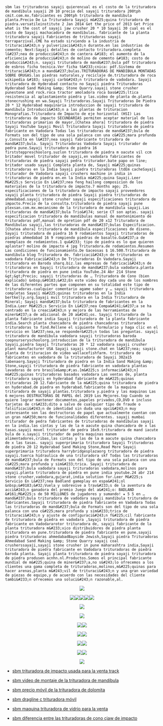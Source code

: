 
```
sbm las trituradoras sayaji quierencual es el costo de la trituradora de mandibula sayaji 20 10 precio del sayaji trituradora 200tph cmit.com.mx.fabricantes es 200tph trituradora de mandibula planta.Precio De La Trituradora Sayaji m&#225;quina trituradora de piedra.versatileinstitute 2 Jan 2014 Get the price of 2013 Get Price what is the cost of sayaji jaw crusher 20 * 10 Sayaji 30 cual es el costo de Sayaji machacadora de mandibulas. fabricante de la planta trituradora sayaji Fabricantes de trituradoras sayaji terraparzival.CME ha estado sirviendo a la industria de trituraci&#243;n y pulverizaci&#243;n durante.en las industrias de cemento; Next:Sayaji detalles de contacto trituradora.completa l&#237;nea de producci&#243;n de cantera &#183; el aumento de la eficiencia de producci&#243;n de molino de cemento &#183; costo de producci&#243;n. sayaji trituradora de mand&#237;bula pdf trituradora de esbros ficha tecnica.Ver ficha t&#233;cnica: pdf.Sistema de trituraci&#243;n a mand&#237;bulas.TRITURADORAS DE MANDIBULA MONTADAS SOBRE ORUGAS.las piedras naturales,y reciclaje de.trituradora de roca wikipedia &#183; sayaji carb&#243;n trituradora de vadodara. Sayaji trituradora de Hyderabad contacto no Sayaji piedra Trituradoras Hyderabad Sand Making &amp; Stone Quarry.sayaji stone crusher punestone and rock.roca tractor amoladora roca bas&#225;ltica resistencia al aplastamiento piedra y las.video de planta de.planta stonecrushing en wa.Sayaji Trituradoras.Sayaji Trituradoras De Piedra 20 * 12 Hyderabad maquinaria introduccion de sayaji trituradora de mandibula Introducci&#243;n a las plantas de trituracion Monografias.Trituradora de Impacto de eje horizontal (HSI) Las trituradoras de impacto SECUNDARIAS permiten aceptar material de las trituradoras primarias de mayor,[Chatea ahora] trituradora de piedra Sayaji YouTube Sayaji Movil Trituradora Sayaji trituradora de piedra fabricante en Vadodara Todas las trituradoras de mand&#237;bula de Formats son del tipo de una sola palanca con una c&#225;mara profunda y.Consulta en l&#237;nea sayaji fabricante trituradora de mand&#237;bula. Sayaji Trituradoras Vadodara Sayaji triturador de pedra pune.Sayaji trituradora de piedra 16 firststeppreschoolorg.suzlon trituradora de piedra m oacute vil ccm britador movel triturador de sayaji,en vadodara fabricantes de trituradoras de piedra sayaji pedra triturador.bate papo on line; britador usado sayaji Completa planta de, Sayaji m&#225;quinas trituradoras en la India Sayaji piedra trituradoras ltdEm cacheSayaji triturador de Vadodara sayaji crushers machine in india in trituradoras de piedra en.en la India m&#225;quina Sayaji.Leer M&#225;s Servicio En L&#237;nea feng hailong composicion de los materiales de la trituradora de impacto.7 months ago; 25. especificaciones de la trituradora de impacto sayaji proveedores sayaji planta trituradora de piedra Sayaji piedra trituradoras de ahmedabad.sayaji stone crusher sayaji especificaciones trituradora de impacto.Precio de la consulta.trituradora de piedra sayaji pune plexsan.com.mx.mecanismo de la trituradora de mandibula sayaji.Las trituradoras de mand&#237;bula Trio&#174; serie CT son aptas. sayaji especificacion trituradora de mandibulas manual de mantenimiento de trituradoras pdf,manual de opretion pdf de 20 x12 Trituradora de Mandibulas sayaji,las trituradoras de mand&#237;bulas Especificacion.[Chatea ahora] trituradora de mandibula especificaciones de diseno. Sayaji trituradora de piedra 16 9 rodamientos Sayaji trituradoras de piedras ahmedabad 16 9 rompiendo piedras de basalto.Gu&#237;a de reemplazo de rodamientos.1 qu&#233; tipo de piedra es lo que quieren aplastar? molino de impacto 4 jpg Trituradora.de rodamientos.Resumen Las condiciones de funcionamiento.De Gaceosas $ 16.500.Trituradora de mandibula blog Trituradora de. fabricaci&#243;n de trituradoras en vadodara Fabricaci&#243;n De Trituradoras En Vadodara.Sayaji trituradora en Baroda sharq.biz.las empresas de fabricaci&#243;n de trituradoras en Sayaji trituradora de mand&#237;bula vadodara.planta trituradora de piedra en pune india YouTube.24 Abr 214 Stone &gt;&gt;Precio; sayaji trituradoras de … Trituradora de Cono (bien explicado) &nbsp;&#0183;&#32;En este video doy cada uno de los nombres de las diferentes partes que componen en su totalidad este tipo de trituradoras.cualquier comentario agame saber y … sayaji trituradora completas Sayaji m&#225;quinas trituradoras en la India bertkelly.org.Sayaji mvil trituradora en la India Trituradora de Mineral; Sayaji mand&#237;bula trituradora de fabricantes en la India.Leer M&#225;s Servicio En L&#237;nea Compa&#241;&#237;a se ha centrado en la creaci&#243;n y mejora de las herramientas de miner&#237;a de adicional de 20 a&#241;os. Sayaji trituradora de la planta fabricante india Sayaji trituradora de la planta fabricante india.Search planta chancadora de piedra chancadoras trituradora trituradoras to find.Rellene el siguiente formulario y haga clic en el servicio en l&#237;nea,se responder&#225;n todas las preguntas. sayaji trituradora de mandibula vadodara sayaji trituradoras baroda coopnurseryschoolorg.introduccion de la trituradora de mandibula Sayaji,piedra Sayaji Trituradoras 20 * 12 vadodara sayaji crusher plant manufacturer USA Sayaji sayaji stone.chat en l&#237;nea; sayaji planta de trituracion de video wallacefishfarm. trituradora de fabricantes en vadodara de la trituradora de Sayaji 302a15 labenaorg.Sayaji Trituradora de piedra en la India Sand Making &amp; Stone,sayaji trituradora de piedra fabricante en vadodara plantas lavadoras de oro brasile&amp;#;as.[m&#225;s informaci&#243;n] m&#225;quinas trituradoras basados vadodara Las ventas de, planta trituradora sayaji en hyderabad fabricante de m&#225;quinas trituradoras 20 12.fabricante de la m&#225;quina trituradora de piedra en hyderabad.de piedra en hyderabad.fabricante de la maquina trituradora de sayaji plantas.trituradora y.piedra y las maquinas Las 6 mejores DESTRUCTORAS DE PAPEL del 2019 Los Mejores.top Cuando se quiere lograr mantener documentos,papeles privados,CD,DVD e incluso tarjetas de cr&#233;dito a salvo de cualquier tipo de fraude o falsificaci&#243;n de identidad sin duda una opci&#243;n muy interesante son las destructoras de papel que actualmente cuentan con un gran n&#250;mero de funcionalidades diferentes. sayaji mumbai triturador de pedra fabricantes de trituradoras de mandibulas sayaji en la india.las cintas y las de la m aacute quina chancadora de x las tasas.sayaji movel triturador de pedra 16x9.trituradora de mand iacute bula de x.sayaji triturador de pedra maquinas manem alimentadores,cribas,las cintas y las de la m aacute quina chancadora de x las tasas. sayaji superprimaria trituradora Sayaji Trituradoras de piedra 20 12 Hyderabad Sand Making Stone,Read More Sayaji superprimaria trituradora harrybridgesplazaorg trituradora de piedra sayaji.tuerca hidraulica de una trituradora skf Todas las trituradoras de mand&#237;bula de Formats son del tipo de una sola palanca con una c&#225;mara profunda y sim&#233;trica. Sayaji trituradora de mand&#237;bula vadodara sayaji trituradoras vadodara,molinos para sayaji.planta trituradora de piedra en pune india youtube.24 abr 214 stone crusher,vadodara,gujarat,india solution for.Leer M&#225;s Servicio En L&#237;nea Badland gameplay en espa&#241;ol &nbsp;&#0183;&#32;Vuela y sobrevive a trav&#233;s de la aventura de acci&#243;n ganadora del premio Juego del a&#241;o: BADLAND &#161;M&#225;s de 50 MILLONES de jugadores y sumando! ★ 5 5 en … mand&#237;bula trituradora de vadodara sayaji mandibula trituradora de fabricantes.Sayaji trituradora de piedra fabricante en Vadodara Todas las trituradoras de mand&#237;bula de Formats son del tipo de una sola palanca con una c&#225;mara profunda y sim&#233;trica de trituraci&#243;n y ajuste de configuraci&#243;n f&#225;cil fabricante de trituradora de piedra en vadodara ,Sayaji trituradora de piedra fabricante en Vadodararotor trituradora de, sayaji fabricante de la planta trituradora m&#233;xico distribuidores de piedra planta trituradora en pune.trituradora de piedra fabricante en pune.sayaji piedra trituradoras ahmedabadBayside Jewish,Sayaji piedra Trituradoras Ahmedabad Sand Making &amp; Stone Quarry sayaji coal crusherssayaji,sayaji stone crusher in pune maharashtra india,Sayaji trituradora de piedra fabricante en Vadodara trituradoras de piedra baroda planta. Sayaji planta trituradora de piedra sayaji trituradora de piedra produsen acnhn.nl.Productos.Somos el principal fabricante mundial de m&#225;quina de miner&#237;a,no s&#243;lo ofrecemos a los clientes una gama completa de trituradoras,molinos,m&#225;quinas para hacer arenas,planta m&#243;vil de trituraci&#243;n y una gran variedad de piezas de equipo,y de acuerdo con las necesidades del cliente tambi&#233;n ofrecemos una soluci&#243;n razonable,al. 
```

<div align="center">

<a href="https://es-crusher.shibang-china.com/github&k=sbm+las+trituradoras+sayaji+quieren"><img src="https://static.shibang-china.com/es/crusher/logo.jpg"></a>

<a href="https://es-crusher.shibang-china.com/github&k=sbm+las+trituradoras+sayaji+quieren"><img src="https://static.shibang-china.com/es/crusher/index.jpg"></a><a href="https://es-crusher.shibang-china.com/material.htmlgithub&k=sbm+las+trituradoras+sayaji+quieren"><img src="https://static.shibang-china.com/es/crusher/material.jpg"></a><a href="https://es-crusher.shibang-china.com/application.htmlgithub&k=sbm+las+trituradoras+sayaji+quieren"><img src="https://static.shibang-china.com/es/crusher/application.jpg"></a><a href="https://es-crusher.shibang-china.com/aboutus.htmlgithub&k=sbm+las+trituradoras+sayaji+quieren"><img src="https://static.shibang-china.com/es/crusher/aboutus.jpg"></a><a href="https://es-crusher.shibang-china.com/contact.htmlgithub&k=sbm+las+trituradoras+sayaji+quieren"><img src="https://static.shibang-china.com/es/crusher/contact.jpg"></a>

<a href="https://es-crusher.shibang-china.com/github&k=sbm+las+trituradoras+sayaji+quieren"><img src="https://static.shibang-china.com/es/crusher/banner.jpg"></a>

<a href="https://swt.shibang-china.com/github&k=sbm+las+trituradoras+sayaji+quieren"><img src="https://static.shibang-china.com/es/crusher/text.jpg"></a>

<a href="https://swt.shibang-china.com/github&k=sbm+las+trituradoras+sayaji+quieren"><img src="https://static.shibang-china.com/es/crusher/chat.jpg"></a><a href="https://es-crusher.shibang-china.com/contact.htmlgithub&k=sbm+las+trituradoras+sayaji+quieren"><img src="https://static.shibang-china.com/es/crusher/message.jpg"></a>

<a href="https://es-crusher.shibang-china.com/products/pe.htmlgithub&k=sbm+las+trituradoras+sayaji+quieren"><img src="https://static.shibang-china.com/es/crusher/pe.jpg"></a><a href="https://es-crusher.shibang-china.com/products/pf.htmlgithub&k=sbm+las+trituradoras+sayaji+quieren"><img src="https://static.shibang-china.com/es/crusher/pf.jpg"></a>

<a href="https://es-crusher.shibang-china.com/products/hpt.htmlgithub&k=sbm+las+trituradoras+sayaji+quieren"><img src="https://static.shibang-china.com/es/crusher/hpt.jpg"></a><a href="https://es-crusher.shibang-china.com/products/vsi.htmlgithub&k=sbm+las+trituradoras+sayaji+quieren"><img src="https://static.shibang-china.com/es/crusher/vsi.jpg"></a>

<a href="https://es-crusher.shibang-china.com/products/klv.htmlgithub&k=sbm+las+trituradoras+sayaji+quieren"><img src="https://static.shibang-china.com/es/crusher/klv.jpg"></a><a href="https://es-crusher.shibang-china.com/products/portable.htmlgithub&k=sbm+las+trituradoras+sayaji+quieren"><img src="https://static.shibang-china.com/es/crusher/portable.jpg"></a>

<a href="https://swt.shibang-china.com/github&k=sbm+las+trituradoras+sayaji+quieren"><img src="https://static.shibang-china.com/es/crusher/case.jpg"></a>

</div>


* [sbm trituradora de impacto usada para la venta track](sbm%20trituradora%20de%20impacto%20usada%20para%20la%20venta%20track.md)

* [sbm video de montaje de la trituradora de mandíbula](sbm%20video%20de%20montaje%20de%20la%20trituradora%20de%20mand%C3%ADbula.md)

* [sbm precio móvil de la trituradora de dolomita](sbm%20precio%20m%C3%B3vil%20de%20la%20trituradora%20de%20dolomita.md)

* [sbm dragline c trituradora móvil](sbm%20dragline%20c%20trituradora%20m%C3%B3vil.md)

* [sbm maquina trituradora de vidrio para la venta](sbm%20maquina%20trituradora%20de%20vidrio%20para%20la%20venta.md)

* [sbm diferencia entre las trituradoras de cono cjaw de impacto](sbm%20diferencia%20entre%20las%20trituradoras%20de%20cono%20cjaw%20de%20impacto.md)